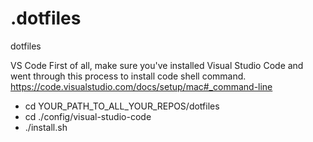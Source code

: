 # .dotfiles
dotfiles



VS Code
First of all, make sure you've installed Visual Studio Code and went through this process to install code shell command.
https://code.visualstudio.com/docs/setup/mac#_command-line


- cd YOUR_PATH_TO_ALL_YOUR_REPOS/dotfiles
- cd ./config/visual-studio-code
- ./install.sh


